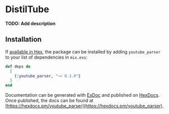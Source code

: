 # DistilTube

**TODO: Add description**

## Installation

If [available in Hex](https://hex.pm/docs/publish), the package can be installed
by adding `youtube_parser` to your list of dependencies in `mix.exs`:

```elixir
def deps do
  [
    {:youtube_parser, "~> 0.1.0"}
  ]
end
```

Documentation can be generated with [ExDoc](https://github.com/elixir-lang/ex_doc)
and published on [HexDocs](https://hexdocs.pm). Once published, the docs can
be found at [https://hexdocs.pm/youtube_parser](https://hexdocs.pm/youtube_parser).

